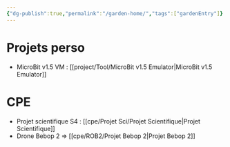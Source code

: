 ```yaml
---
{"dg-publish":true,"permalink":"/garden-home/","tags":["gardenEntry"]}
---
```



# Projets perso
- MicroBit v1.5 VM : [[project/Tool/MicroBit v1.5 Emulator\|MicroBit v1.5 Emulator]]

# CPE
- Projet scientifique S4 : [[cpe/Projet Sci/Projet Scientifique\|Projet Scientifique]]
- Drone Bebop 2 => [[cpe/ROB2/Projet Bebop 2\|Projet Bebop 2]]
